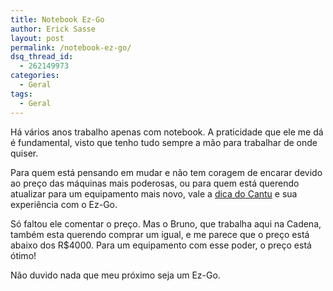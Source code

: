 ```yaml
---
title: Notebook Ez-Go
author: Erick Sasse
layout: post
permalink: /notebook-ez-go/
dsq_thread_id:
  - 262149973
categories:
  - Geral
tags:
  - Geral
---
```

Há vários anos trabalho apenas com notebook. A praticidade que ele me dá é fundamental, visto que tenho tudo sempre a mão para trabalhar de onde quiser.

Para quem está pensando em mudar e não tem coragem de encarar devido ao preço das máquinas mais poderosas, ou para quem está querendo atualizar para um equipamento mais novo, vale a [dica do Cantu][1] e sua experiência com o Ez-Go.

Só faltou ele comentar o preço. Mas o Bruno, que trabalha aqui na Cadena, também esta querendo comprar um igual, e me parece que o preço está abaixo dos R$4000. Para um equipamento com esse poder, o preço está ótimo!

Não duvido nada que meu próximo seja um Ez-Go.

 [1]: http://blog.firebase.com.br/?p=111